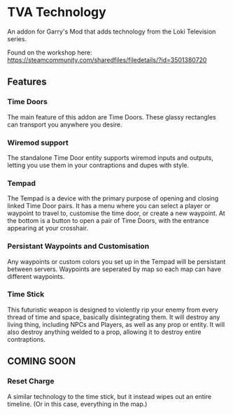 # TVA Technology
An addon for Garry's Mod that adds technology from the Loki Television series.

Found on the workshop here: https://steamcommunity.com/sharedfiles/filedetails/?id=3501380720

## Features

### Time Doors
The main feature of this addon are Time Doors. These glassy rectangles can transport you anywhere you desire.

### Wiremod support
The standalone Time Door entity supports wiremod inputs and outputs, letting you use them in your contraptions and dupes with style.

### Tempad
The Tempad is a device with the primary purpose of opening and closing linked Time Door pairs.
It has a menu where you can select a player or waypoint to travel to, customise the time door, or create a new waypoint.
At the bottom is a button to open a pair of Time Doors, with the entrance appearing at your crosshair.

### Persistant Waypoints and Customisation
Any waypoints or custom colors you set up in the Tempad will be persistant between servers.
Waypoints are seperated by map so each map can have different waypoints.

### Time Stick
This futuristic weapon is designed to violently rip your enemy from every thread of time and space, basically disintegrating them.
It will destroy any living thing, including NPCs and Players, as well as any prop or entity.
It will also destroy anything welded to a prop, allowing it to destroy entire contraptions.

## COMING SOON

### Reset Charge
A similar technology to the time stick, but it instead wipes out an entire timeline. (Or in this case, everything in the map.)


